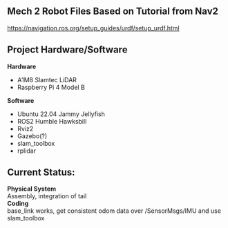 ## Mech 2 Robot Files Based on Tutorial from Nav2
https://navigation.ros.org/setup_guides/urdf/setup_urdf.html

## Project Hardware/Software
**Hardware**
- A1M8 Slamtec LiDAR 
- Raspberry Pi 4 Model B

**Software**
- Ubuntu 22.04 Jammy Jellyfish
- ROS2 Humble Hawksbill
- Rviz2
- Gazebo(?)
- slam_toolbox
- rplidar

## Current Status:  
**Physical System**  
Assembly, integration of tail  
**Coding**  
base_link works, get consistent odom data over /SensorMsgs/IMU and use slam_toolbox  
